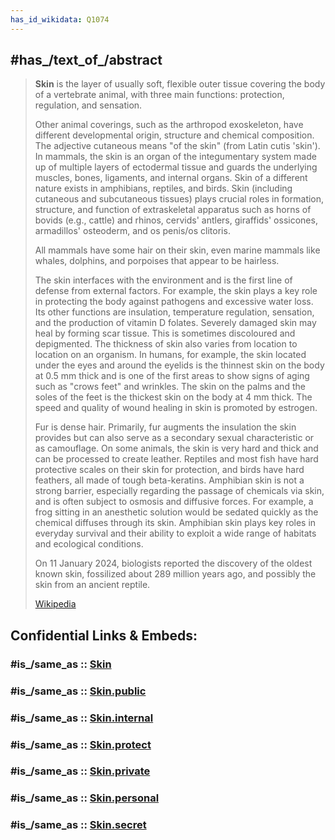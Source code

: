 ```yaml
---
has_id_wikidata: Q1074
---
```


## #has_/text_of_/abstract 

> **Skin** is the layer of usually soft, flexible outer tissue covering the body of a vertebrate animal, with three main functions: protection, regulation, and sensation.
>
> Other animal coverings, such as the arthropod exoskeleton, have different developmental origin, structure and chemical composition. The adjective cutaneous means "of the skin" (from Latin cutis 'skin'). In mammals, the skin is an organ of the integumentary system made up of multiple layers of ectodermal tissue and guards the underlying muscles, bones, ligaments, and internal organs. Skin of a different nature exists in amphibians, reptiles, and birds. Skin (including cutaneous and subcutaneous tissues) plays crucial roles in formation, structure, and function of extraskeletal apparatus such as horns of bovids (e.g., cattle) and rhinos, cervids' antlers, giraffids' ossicones, armadillos' osteoderm, and os penis/os clitoris.
>
> All mammals have some hair on their skin, even marine mammals like whales, dolphins, and porpoises that appear to be hairless.
>
> The skin interfaces with the environment and is the first line of defense from external factors. For example, the skin plays a key role in protecting the body against pathogens and excessive water loss. Its other functions are insulation, temperature regulation, sensation, and the production of vitamin D folates.  Severely damaged skin may heal by forming scar tissue. This is sometimes discoloured and depigmented. The thickness of skin also varies from location to location on an organism. In humans, for example, the skin located under the eyes and around the eyelids is the thinnest skin on the body at 0.5 mm thick and is one of the first areas to show signs of aging such as "crows feet" and wrinkles. The skin on the palms and the soles of the feet is the thickest skin on the body at 4 mm thick. The speed and quality of wound healing in skin is promoted by estrogen.
>
> Fur is dense hair. Primarily, fur augments the insulation the skin provides but can also serve as a secondary sexual characteristic or as camouflage. On some animals, the skin is very hard and thick and can be processed to create leather. Reptiles and most fish have hard protective scales on their skin for protection, and birds have hard feathers, all made of tough beta-keratins. Amphibian skin is not a strong barrier, especially regarding the passage of chemicals via skin, and is often subject to osmosis and diffusive forces. For example, a frog sitting in an anesthetic solution would be sedated quickly as the chemical diffuses through its skin. Amphibian skin plays key roles in everyday survival and their ability to exploit a wide range of habitats and ecological conditions.
>
> On 11 January 2024, biologists reported the discovery of the oldest known skin, fossilized about 289 million years ago, and possibly the skin from an ancient reptile.
>
> [Wikipedia](https://en.wikipedia.org/wiki/Skin)


## Confidential Links & Embeds: 

### #is_/same_as :: [Skin](/_Standards/bio/Medicine/Anatomy/Skin.md) 

### #is_/same_as :: [Skin.public](/_public/bio/Medicine/Anatomy/Skin.public.md) 

### #is_/same_as :: [Skin.internal](/_internal/bio/Medicine/Anatomy/Skin.internal.md) 

### #is_/same_as :: [Skin.protect](/_protect/bio/Medicine/Anatomy/Skin.protect.md) 

### #is_/same_as :: [Skin.private](/_private/bio/Medicine/Anatomy/Skin.private.md) 

### #is_/same_as :: [Skin.personal](/_personal/bio/Medicine/Anatomy/Skin.personal.md) 

### #is_/same_as :: [Skin.secret](/_secret/bio/Medicine/Anatomy/Skin.secret.md)

